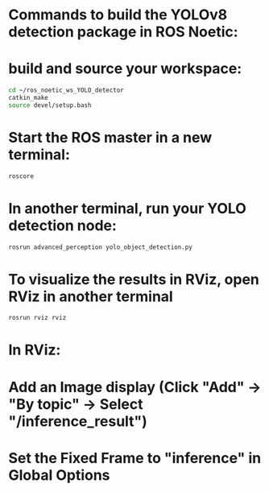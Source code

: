# Commands to build the YOLOv8 detection package in ROS Noetic:

# build and source your workspace:
```bash
cd ~/ros_noetic_ws_YOLO_detector
catkin_make
source devel/setup.bash
```

# Start the ROS master in a new terminal:
```bash
roscore
```

# In another terminal, run your YOLO detection node:
```bash
rosrun advanced_perception yolo_object_detection.py
```

# To visualize the results in RViz, open RViz in another terminal
```bash
rosrun rviz rviz
```

# In RViz:
# Add an Image display (Click "Add" → "By topic" → Select "/inference_result")
# Set the Fixed Frame to "inference" in Global Options